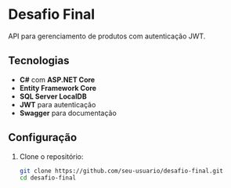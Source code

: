 # Desafio Final

API para gerenciamento de produtos com autenticação JWT.

## Tecnologias
- **C#** com **ASP.NET Core**
- **Entity Framework Core**
- **SQL Server LocalDB**
- **JWT** para autenticação
- **Swagger** para documentação

## Configuração
1. Clone o repositório:
   ```bash
   git clone https://github.com/seu-usuario/desafio-final.git
   cd desafio-final
